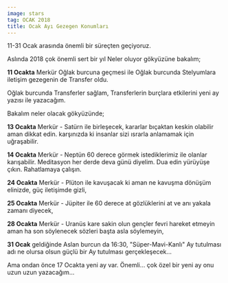 ```yaml
---
image: stars
tag: OCAK 2018
title: Ocak Ayı Gezegen Konumları
---
```


11-31 Ocak arasında önemli bir süreçten geçiyoruz.

Aslında 2018 çok önemli sert bir yıl Neler oluyor gökyüzüne bakalım;

**11 Ocakta** Merkür Oğlak burcuna geçmesi ile Oğlak burcunda Stelyumlara iletişim gezegenin de Transfer oldu.

Oğlak burcunda Transferler sağlam, Transferlerin burçlara etkilerini yeni ay yazısı ile yazacağım.

Bakalım neler olacak gökyüzünde;

**13 Ocakta** Merkür - Satürn ile birleşecek, kararlar bıçaktan keskin olabilir aman dikkat edin. karşınızda ki insanlar sizi ısrarla anlamamak için uğraşabilir.

**14 Ocakta** Merkür - Neptün 60 derece görmek istediklerimiz ile olanlar karışabilir. Meditasyon her derde deva günü diyelim. Dua edin yürüyüşe çıkın. Rahatlamaya çalışın.

**24 Ocakta** Merkür - Plüton ile kavuşacak ki aman ne kavuşma dönüşüm elinizde, güç iletişimde gizli,

**25 Ocakta** Merkür - Jüpiter ile 60 derece at gözlüklerini at ve anı yakala zamanı diyecek,

**28 Ocakta** Merkür - Uranüs kare sakin olun gençler fevri hareket etmeyin aman ha son söylenecek sözleri başta asla söylemeyin,

**31 Ocak** geldiğinde Aslan burcun da 16:30, "Süper-Mavi-Kanlı" Ay tutulması adı ne olursa olsun güçlü bir Ay tutulması gerçekleşecek...

Ama ondan önce 17 Ocakta yeni ay var. Önemli… çok özel bir yeni ay onu uzun uzun yazacağım...
